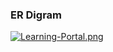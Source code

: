 ### ER Digram 
[![Learning-Portal.png](https://i.postimg.cc/NFg86d0T/Learning-Portal.png)](https://postimg.cc/tZMVytWC)
